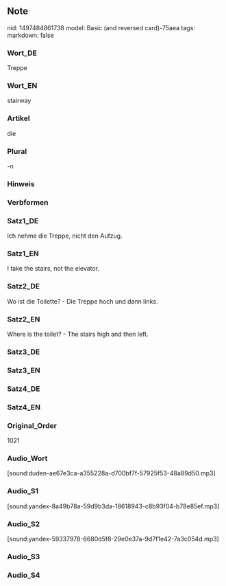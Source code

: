 ## Note
nid: 1497484861738
model: Basic (and reversed card)-75aea
tags: 
markdown: false

### Wort_DE
Treppe

### Wort_EN
stairway

### Artikel
die

### Plural
-n

### Hinweis


### Verbformen


### Satz1_DE
Ich nehme die Treppe, nicht den Aufzug.

### Satz1_EN
I take the stairs, not the elevator.

### Satz2_DE
Wo ist die Toilette? - Die Treppe hoch und dann links.

### Satz2_EN
Where is the toilet? - The stairs high and then left.

### Satz3_DE


### Satz3_EN


### Satz4_DE


### Satz4_EN


### Original_Order
1021

### Audio_Wort
[sound:duden-ae67e3ca-a355228a-d700bf7f-57925f53-48a89d50.mp3]

### Audio_S1
[sound:yandex-8a49b78a-59d9b3da-18618943-c8b93f04-b78e85ef.mp3]

### Audio_S2
[sound:yandex-59337978-6680d5f8-29e0e37a-9d7f1e42-7a3c054d.mp3]

### Audio_S3


### Audio_S4

